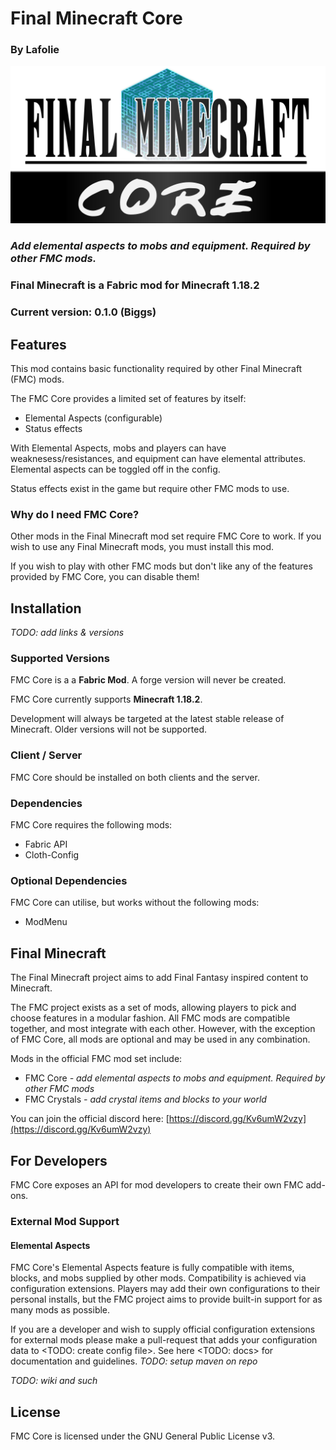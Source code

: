 # Final Minecraft Core
### By Lafolie

![FMC Logo](asset/fmcLogo.png "FMC Logo")

### *Add elemental aspects to mobs and equipment. Required by other FMC mods.*

### Final Minecraft is a Fabric mod for Minecraft 1.18.2

### Current version: 0.1.0 (Biggs)

## Features

This mod contains basic functionality required by other Final Minecraft (FMC) mods.

The FMC Core provides a limited set of features by itself:

* Elemental Aspects (configurable)
* Status effects

With Elemental Aspects, mobs and players can have weaknesess/resistances, and equipment can have elemental attributes. Elemental aspects can be toggled off in the config.

Status effects exist in the game but require other FMC mods to use.

### Why do I need FMC Core?

Other mods in the Final Minecraft mod set require FMC Core to work. If you wish to use any Final Minecraft mods, you must install this mod.

If you wish to play with other FMC mods but don't like any of the features provided by FMC Core, you can disable them!

## Installation

*TODO: add links & versions*

### Supported Versions

FMC Core is a a **Fabric Mod**. A forge version will never be created.

FMC Core currently supports **Minecraft 1.18.2**.

Development will always be targeted at the latest stable release of Minecraft. Older versions will not be supported.

### Client / Server

FMC Core should be installed on both clients and the server.

### Dependencies

FMC Core requires the following mods:
* Fabric API
* Cloth-Config

### Optional Dependencies

FMC Core can utilise, but works without the following mods:
* ModMenu

## Final Minecraft

The Final Minecraft project aims to add Final Fantasy inspired content to Minecraft.

The FMC project exists as a set of mods, allowing players to pick and choose features in a modular fashion. All FMC mods are compatible together, and most integrate with each other. However, with the exception of FMC Core, all mods are optional and may be used in any combination.

Mods in the official FMC mod set include:

* FMC Core *- add elemental aspects to mobs and equipment. Required by other FMC mods*
* FMC Crystals *- add crystal items and blocks to your world*

You can join the official discord here: [https://discord.gg/Kv6umW2vzy](https://discord.gg/Kv6umW2vzy)

## For Developers

FMC Core exposes an API for mod developers to create their own FMC add-ons.

### External Mod Support

#### Elemental Aspects

FMC Core's Elemental Aspects feature is fully compatible with items, blocks, and mobs supplied by other mods.
Compatibility is achieved via configuration extensions. Players may add their own configurations to their personal installs, but the FMC project aims to provide built-in support for as many mods as possible.

If you are a developer and wish to supply official configuration extensions for external mods please make a pull-request that adds your configuration data to <TODO: create config file>. See here <TODO: docs> for documentation and guidelines.
*TODO: setup maven on repo*

*TODO: wiki and such*

## License

FMC Core is licensed under the GNU General Public License v3.
